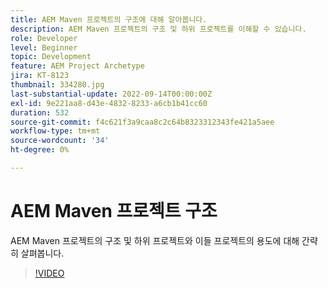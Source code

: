 ```yaml
---
title: AEM Maven 프로젝트의 구조에 대해 알아봅니다.
description: AEM Maven 프로젝트의 구조 및 하위 프로젝트를 이해할 수 있습니다.
role: Developer
level: Beginner
topic: Development
feature: AEM Project Archetype
jira: KT-8123
thumbnail: 334280.jpg
last-substantial-update: 2022-09-14T00:00:00Z
exl-id: 9e221aa8-d43e-4832-8233-a6cb1b41cc60
duration: 532
source-git-commit: f4c621f3a9caa8c2c64b8323312343fe421a5aee
workflow-type: tm+mt
source-wordcount: '34'
ht-degree: 0%

---
```


# AEM Maven 프로젝트 구조

AEM Maven 프로젝트의 구조 및 하위 프로젝트와 이들 프로젝트의 용도에 대해 간략히 살펴봅니다.

>[!VIDEO](https://video.tv.adobe.com/v/3417167?quality=12&learn=on&captions=kor)
